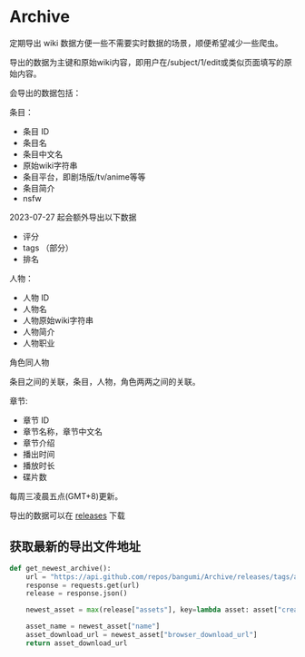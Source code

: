 # Archive

定期导出 wiki 数据方便一些不需要实时数据的场景，顺便希望减少一些爬虫。

导出的数据为主键和原始wiki内容，即用户在/subject/1/edit或类似页面填写的原始内容。

会导出的数据包括：

条目：
- 条目 ID 
- 条目名
- 条目中文名
- 原始wiki字符串
- 条目平台，即剧场版/tv/anime等等
- 条目简介
- nsfw
  
2023-07-27 起会额外导出以下数据
- 评分
- tags （部分）
- 排名

人物：
- 人物 ID
- 人物名
- 人物原始wiki字符串
- 人物简介
- 人物职业

角色同人物

条目之间的关联，条目，人物，角色两两之间的关联。

章节:
- 章节 ID
- 章节名称，章节中文名
- 章节介绍
- 播出时间
- 播放时长
- 碟片数

每周三凌晨五点(GMT+8)更新。

导出的数据可以在 [releases](https://github.com/bangumi/Archive/releases/tag/archive) 下载

## 获取最新的导出文件地址

```python
def get_newest_archive():
    url = "https://api.github.com/repos/bangumi/Archive/releases/tags/archive"
    response = requests.get(url)
    release = response.json()

    newest_asset = max(release["assets"], key=lambda asset: asset["created_at"])

    asset_name = newest_asset["name"]
    asset_download_url = newest_asset["browser_download_url"]
    return asset_download_url
```

